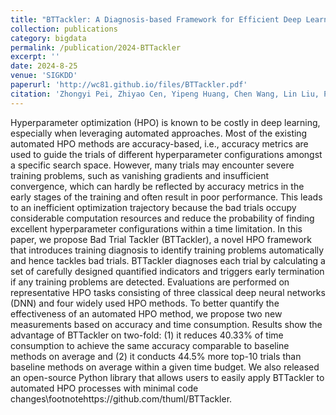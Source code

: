```yaml
---
title: "BTTackler: A Diagnosis-based Framework for Efficient Deep Learning Hyperparameter Optimization"
collection: publications
category: bigdata
permalink: /publication/2024-BTTackler
excerpt: ''
date: 2024-8-25
venue: 'SIGKDD'
paperurl: 'http://wc81.github.io/files/BTTackler.pdf'
citation: 'Zhongyi Pei, Zhiyao Cen, Yipeng Huang, Chen Wang, Lin Liu, Philip Yu, Mingsheng Long, Jianmin Wang. BTTackler: A Diagnosis-based Framework for Efficient Deep Learning Hyperparameter Optimization. SIGKDD 2024.'
---
```

Hyperparameter optimization (HPO) is known to be costly in deep learning, especially when leveraging automated approaches. Most of the existing automated HPO methods are accuracy-based, i.e., accuracy metrics are used to guide the trials of different hyperparameter configurations amongst a specific search space. However, many trials may encounter severe training problems, such as vanishing gradients and insufficient convergence, which can hardly be reflected by accuracy metrics in the early stages of the training and often result in poor performance. This leads to an inefficient optimization trajectory because the bad trials occupy considerable computation resources and reduce the probability of finding excellent hyperparameter configurations within a time limitation. In this paper, we propose Bad Trial Tackler (BTTackler), a novel HPO framework that introduces training diagnosis to identify training problems automatically and hence tackles bad trials. BTTackler diagnoses each trial by calculating a set of carefully designed quantified indicators and triggers early termination if any training problems are detected. Evaluations are performed on representative HPO tasks consisting of three classical deep neural networks (DNN) and four widely used HPO methods. To better quantify the effectiveness of an automated HPO method, we propose two new measurements based on accuracy and time consumption. Results show the advantage of BTTackler on two-fold: (1) it reduces 40.33% of time consumption to achieve the same accuracy comparable to baseline methods on average and (2) it conducts 44.5% more top-10 trials than baseline methods on average within a given time budget. We also released an open-source Python library that allows users to easily apply BTTackler to automated HPO processes with minimal code changes\footnotehttps://github.com/thuml/BTTackler.
